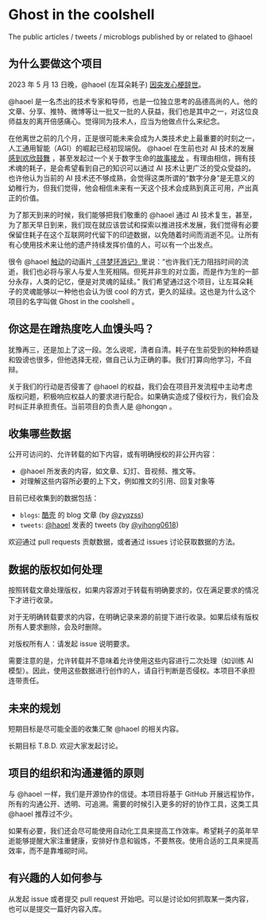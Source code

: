 # Ghost in the coolshell

The public articles / tweets / microblogs published by or related to @haoel

## 为什么要做这个项目

2023 年 5 月 13 日晚，@haoel (左耳朵耗子) [因突发心梗辞世](https://twitter.com/ghosTM55/status/1657946836643241985)。

@haoel 是一名杰出的技术专家和导师，也是一位独立思考的品德高尚的人。他的文章、分享、推特、微博等让一批又一批的人获益，我们也是其中之一，对这位良师益友的离开倍感痛心。觉得同为技术人，应当为他做点什么来纪念。

在他离世之前的几个月，正是很可能未来会成为人类技术史上最重要的时刻之一，人工通用智能（AGI）的崛起已经初现端倪。 @haoel 在生前也对 AI 技术的发展[感到欢欣鼓舞](https://twitter.com/haoel/status/1645796016116080640) ，甚至发起过一个关于数字生命的[故事接龙](https://twitter.com/haoel/status/1648737026613862400) 。有理由相信，拥有技术魂的耗子，是会希望看到自己的知识可以通过 AI 技术让更广泛的受众受益的。也许他认为当前的 AI 技术还不够成熟，会觉得这类所谓的“数字分身”是无意义的幼稚行为，但我们觉得，他会相信未来有一天这个技术会成熟到真正可用，产出真正的价值。

为了那天到来的时候，我们能够把我们敬重的 @haoel 通过 AI 技术复生，甚至，为了那天早日到来，我们现在就应该尝试和探索以推进技术发展，我们觉得有必要保留住耗子在这个互联网时代留下的印迹数据，以免随着时间而消逝不见。让所有有心使用技术来让他的遗产持续发挥价值的人，可以有一个出发点。

很令 @haoel [触动](https://twitter.com/haoel/status/1345760008277954562)的动画片[《寻梦环游记》](https://movie.douban.com/subject/20495023/)里说：“也许我们无力阻挡时间的流逝，我们也必将与家人与爱人生死相隔。但死并非生的对立面，而是作为生的一部分永存，人类的记忆，便是对灵魂的延续。” 我们希望通过这个项目，让左耳朵耗子的灵魂能够以一种他也会认为很 cool 的方式，更久的延续。这也是为什么这个项目的名字叫做 Ghost in the coolshell 。

## 你这是在蹭热度吃人血馒头吗？

犹豫再三，还是加上了这一段。怎么说呢，清者自清。耗子在生前受到的种种质疑和毁谤也很多，但他选择无视，做自己认为正确的事。我们打算向他学习，不自辩。

关于我们的行动是否侵害了 @haoel 的权益，我们会在项目开发流程中主动考虑版权问题，积极响应权益人的要求进行配合。如果确实造成了侵权行为，我们会及时纠正并承担责任。当前项目的负责人是 @hongqn 。

## 收集哪些数据

公开可访问的、允许转载的如下内容，或有明确授权的非公开内容：

- @haoel 所发表的内容，如文章、幻灯、音视频、推文等。
- 对理解这些内容所必要的上下文，例如推文的引用、回复对象等

目前已经收集到的数据包括：

- `blogs`: [酷壳](https://coolshell.cn) 的 blog 文章 (by [@zyqzss](https://github.com/zyqzss))
- `tweets`: [@haoel](https://twitter.com/haoel) 发表的 tweets (by [@yihong0618](https://github.com/yihong0618))

欢迎通过 pull requests 贡献数据，或者通过 issues 讨论获取数据的方法。

## 数据的版权如何处理

按照转载文章处理版权，如果内容源对于转载有明确要求的，仅在满足要求的情况下才进行收录。

对于无明确转载要求的内容，在明确记录来源的前提下进行收录。如果后续有版权所有人要求删除，会及时删除。

对版权所有人：请发起 issue 说明要求。

需要注意的是，允许转载并不意味着允许使用这些内容进行二次处理（如训练 AI 模型）。因此，使用这些数据进行创作的人，请自行判断是否侵权。本项目不承担连带责任。

## 未来的规划

短期目标是尽可能全面的收集汇聚 @haoel 的相关内容。

长期目标 T.B.D. 欢迎大家发起讨论。

## 项目的组织和沟通遵循的原则

与 @haoel 一样，我们是开源协作的信徒。本项目将基于 GitHub 开展远程协作，所有的沟通公开、透明、可追溯。需要的时候引入更多的好的协作工具，这类工具 @haoel 推荐过不少。

如果有必要，我们还会尽可能使用自动化工具来提高工作效率。希望耗子的英年早逝能够提醒大家注重健康，安排好作息和锻炼，不要熬夜。使用合适的工具来提高效率，而不是靠堆砌时间。

## 有兴趣的人如何参与

从发起 issue 或者提交 pull request 开始吧。可以是讨论如何抓取某一类内容，也可以是提交一篇好内容入库。
